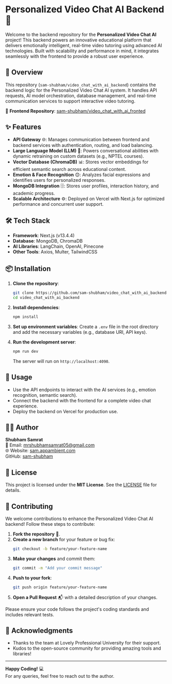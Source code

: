 # Personalized Video Chat AI Backend 🚀

Welcome to the backend repository for the **Personalized Video Chat AI** project! This backend powers an innovative educational platform that delivers emotionally intelligent, real-time video tutoring using advanced AI technologies. Built with scalability and performance in mind, it integrates seamlessly with the frontend to provide a robust user experience.

## 📖 Overview

This repository (`sam-shubham/video_chat_with_ai_backend`) contains the backend logic for the Personalized Video Chat AI system. It handles API requests, AI model orchestration, database management, and real-time communication services to support interactive video tutoring.

🔗 **Frontend Repository**: [sam-shubham/video_chat_with_ai_fronted](https://github.com/sam-shubham/video_chat_with_ai_fronted)

## ✨ Features

- **API Gateway** 🌐: Manages communication between frontend and backend services with authentication, routing, and load balancing.
- **Large Language Model (LLM)** 🧠: Powers conversational abilities with dynamic retraining on custom datasets (e.g., NPTEL courses).
- **Vector Database (ChromaDB)** 📊: Stores vector embeddings for efficient semantic search across educational content.
- **Emotion & Face Recognition** 😊: Analyzes facial expressions and identifies users for personalized responses.
- **MongoDB Integration** 🗄️: Stores user profiles, interaction history, and academic progress.
- **Scalable Architecture** ⚙️: Deployed on Vercel with Next.js for optimized performance and concurrent user support.

## 🛠️ Tech Stack

- **Framework**: Next.js (v13.4.4)
- **Database**: MongoDB, ChromaDB
- **AI Libraries**: LangChain, OpenAI, Pinecone
- **Other Tools**: Axios, Multer, TailwindCSS

## 📦 Installation

1. **Clone the repository**:

   ```bash
   git clone https://github.com/sam-shubham/video_chat_with_ai_backend.git
   cd video_chat_with_ai_backend
   ```

2. **Install dependencies**:

   ```bash
   npm install
   ```

3. **Set up environment variables**:
   Create a `.env` file in the root directory and add the necessary variables (e.g., database URI, API keys).

4. **Run the development server**:
   ```bash
   npm run dev
   ```
   The server will run on `http://localhost:4090`.

## 📝 Usage

- Use the API endpoints to interact with the AI services (e.g., emotion recognition, semantic search).
- Connect the backend with the frontend for a complete video chat experience.
- Deploy the backend on Vercel for production use.

## 👨‍💻 Author

**Shubham Samrat**  
📧 Email: [mrshubhamsamrat05@gmail.com](mailto:mrshubhamsamrat05@gmail.com)  
🌐 Website: [sam.appambient.com](https://sam.appambient.com)  
GitHub: [sam-shubham](https://github.com/sam-shubham)

## 📜 License

This project is licensed under the **MIT License**. See the [LICENSE](LICENSE) file for details.

## 🤝 Contributing

We welcome contributions to enhance the Personalized Video Chat AI backend! Follow these steps to contribute:

1. **Fork the repository** 🍴.
2. **Create a new branch** for your feature or bug fix:
   ```bash
   git checkout -b feature/your-feature-name
   ```
3. **Make your changes** and commit them:
   ```bash
   git commit -m "Add your commit message"
   ```
4. **Push to your fork**:
   ```bash
   git push origin feature/your-feature-name
   ```
5. **Open a Pull Request** 📬 with a detailed description of your changes.

Please ensure your code follows the project's coding standards and includes relevant tests.

## 🌟 Acknowledgments

- Thanks to the team at Lovely Professional University for their support.
- Kudos to the open-source community for providing amazing tools and libraries!

---

**Happy Coding!** 💻  
For any queries, feel free to reach out to the author.
